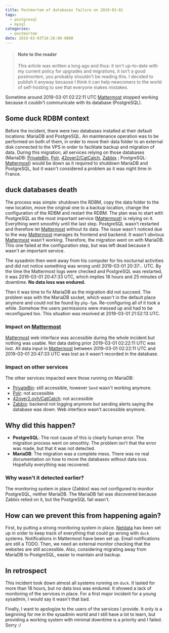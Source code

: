 ```yaml
---
title: Postmortem of databases failure on 2019-03-01
tags:
  - postgresql
  - mysql
categories:
  - postmortem
date: 2019-03-03T16:26:00-0800
---
```


> #### Note to the reader
>
> This article was written a long ago and thus: it isn't up-to-date with my
> current policy for upgrades and migrations, it isn't a good postmortem,
> you probably shouldn't be reading this. I decided to publish it anyway because
> I think it can help newcomers to the world of self-hosting to see that
> everyone makes mistakes.

Sometime around 2019-03-01 02:22:11 UTC
[Mattermost](https://chat.lama-corp.space) stopped working because it couldn't
communicate with its database (PostgreSQL).

## Some duck RDBM context

Before the incident, there were two databases installed at their default
locations: MariaDB and PostgreSQL. An maintenance operation was to be performed
on both of them, in order to move their data folder to an external disk
connected to the VPS in order to facilitate backup and migration of data.
During this migration, all services relying on those databases (MariaDB:
[PrivateBin](https://bin.risson.space), [Polr](https://u.risson.me),
[42over2/CatCatch](https://42over2.ovh), [Zabbix](https://bird.risson.space) ;
PostgreSQL: [Mattermost](https://chat.lama-corp.space)) would be down as it
required to shutdown MariaDB and PostgreSQL, but it wasn't considered a problem
as it was night time in France.

## duck databases death

The process was simple: shutdown the RDBM, copy the data folder to the new
location, move the original one to a backup location, change the configuration
of the RDBM and restart the RDBM. The plan was to start with PostgreSQL as the
most important service ([Mattermost](https://chat.lama-corp.space)) is relying
on it. Everything went smoothly until the last step. PostgreSQL wasn't
restarted and therefore let [Mattermost](https://chat.lama-corp.space) without
its data. The issue wasn't noticed due to the way
[Mattermost](https://chat.lama-corp.space) manages its frontend and backend. It
wasn't obvious [Mattermost](https://chat.lama-corp.space) wasn't working.
Therefore, the migration went on with MariaDB. This one failed at the
configuration step, but was left dead because it wasn't an important service.

The sysadmin then went away from his computer for his nocturnal activities and
did not notice something was wrong until 2019-03-01 20:37:.. UTC. By the time
the Mattermost logs were checked and PostgreSQL was restarted, it was
2019-03-01 20:47:33 UTC, which implies 18 hours and 25 minutes of downtime.
**No data loss was endured.**

Then it was time to fix MariaDB as the migration did not succeed. The problem
was with the MariaDB socket, which wasn't in the default place anymore and
could not be found by `php-fpm`. Re-configuring all of it took a while. Somehow
the users permissions were messed up and had to be reconfigured too. This
situation was resolved at 2019-03-01 21:52:13 UTC.

### Impact on [Mattermost](https://chat.lama-corp.spae)

[Mattermost](https://chat.lama-corp.space) web interface was accessible during
the whole incident but nothing was usable. Not data dating prior 2019-03-01
02:22:11 UTC was lost. All data input in
[Mattermost](https://chat.lama-corp.space) between 2019-03-01 02:22:11 UTC and
2019-03-01 20:47:33 UTC was lost as it wasn't recorded in the database.

### Impact on other services

The other services impacted were those running on MariaDB:

* [PrivateBin](https://bin.risson.space): still accessible, however `Send`
  wasn't working anymore.
* [Polr](https://u.risson.me): not accessible
* [42over2.ovh/CatCatch](https://42over2.ovh): not accessible
* [Zabbix](https://bird.risson.space): backend not logging anymore but sending
  alerts saying the database was down. Web interface wasn't accessible anymore.

## Why did this happen?

* **PostgreSQL**: The root cause of this is clearly human error. The migration
  process went on smoothly. The problem isn't that the error was made, but that
  it was not detected.
* **MariaDB**: The migration was a complete mess.  There was no real
  documentation on how to move the databases without data loss. Hopefully
  everything was recovered.

### Why wasn't it detected earlier?

The monitoring system in place (Zabbix) was not configured to monitor
PostgreSQL, neither MariaDB. The MariaDB fail was discovered because Zabbix
relied on it, but the PostgreSQL fail wasn't.

## How can we prevent this from happening again?

First, by putting a strong monitoring system in place.
[Netdata](https://bird.risson.space) has been set up in order to keep track of
everything that could go wrong with `duck` systems. Notifications in Mattermost
have been set up. Email notifications are still a TODO. Then, we need an
external monitor checking that the websites are still accessible. Also,
considering migrating away from MariaDB to PostgreSQL, easier to
maintain and backup.

## In retrospect

This incident took down almost all systems running on `duck`. It lasted for
more than 18 hours, but no data loss was endured. It showed a lack of
monitoring of the services in place. For a first major incident for a young
sysadmin, I would say it wasn't that bad.

Finally, I want to apologize to the users of the services I provide. It only is
a beginning for me in the sysadmin world and I still have a lot to learn, but
providing a working system with minimal downtime is a priority and I failed.
Sorry :/
